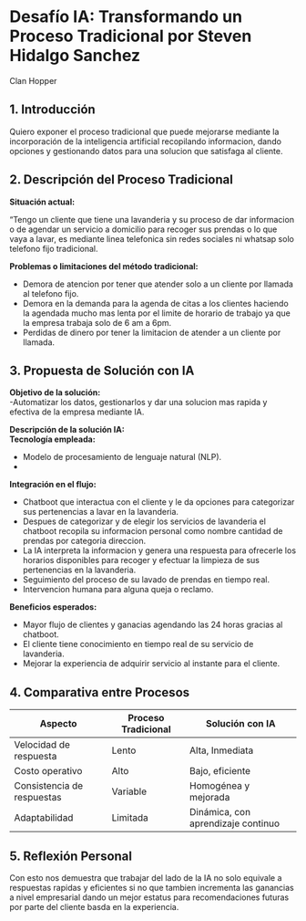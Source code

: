 # Desafío IA: Transformando un Proceso Tradicional por Steven Hidalgo Sanchez


Clan Hopper

## 1. Introducción

Quiero exponer el proceso tradicional que puede mejorarse mediante la incorporación de la inteligencia artificial recopilando informacion, dando opciones  y gestionando datos para una solucion que satisfaga al cliente.

## 2. Descripción del Proceso Tradicional
**Situación actual:**  

“Tengo un cliente que tiene una lavanderia y su proceso de dar informacion o de agendar un servicio a domicilio para recoger sus prendas o lo que vaya a lavar, es mediante linea telefonica sin redes sociales ni whatsap solo telefono fijo tradicional.

**Problemas o limitaciones del método tradicional:**  

- Demora de atencion por tener que atender solo a un cliente por llamada al telefono fijo.
- Demora en la demanda para la agenda de citas a los clientes haciendo la agendada mucho mas lenta por el limite de horario de trabajo ya que la empresa trabaja solo de 6 am a 6pm.  
- Perdidas de dinero por tener la limitacion de atender a un cliente por llamada.

## 3. Propuesta de Solución con IA
**Objetivo de la solución:**  
-Automatizar los datos, gestionarlos y dar una solucion mas rapida y efectiva de la empresa mediante IA.

**Descripción de la solución IA:**  
**Tecnología empleada:**

- Modelo de procesamiento de lenguaje natural (NLP).
- 
**Integración en el flujo:**
  
- Chatboot que interactua con el cliente y le da opciones para categorizar sus pertenencias a lavar en la lavanderia.
- Despues de categorizar y de elegir los servicios de lavanderia el chatboot recopila su informacion personal como nombre cantidad de prendas por categoria direccion.
- La IA interpreta la informacion y genera una respuesta para ofrecerle los horarios disponibles para recoger y efectuar la limpieza de sus pertenencias en la lavanderia.
- Seguimiento del proceso de su lavado de prendas en tiempo real.
- Intervencion humana para alguna queja o reclamo.

**Beneficios esperados:**  

- Mayor flujo de clientes y ganacias agendando las 24 horas gracias al chatboot.
- El cliente tiene conocimiento en tiempo real de su servicio de lavanderia.  
- Mejorar la experiencia de adquirir servicio al instante para el cliente.


## 4. Comparativa entre Procesos

| Aspecto                    | Proceso Tradicional              | Solución con IA                         |
|----------------------------|----------------------------------|-----------------------------------------|
| Velocidad de respuesta     | Lento                            | Alta, Inmediata                         |
| Costo operativo            | Alto                             | Bajo, eficiente                         |
| Consistencia de respuestas | Variable                         | Homogénea y mejorada                    |
| Adaptabilidad              | Limitada                         | Dinámica, con aprendizaje continuo      |

## 5. Reflexión Personal

Con esto nos demuestra que trabajar del lado de la IA no solo equivale a respuestas rapidas y eficientes si no que tambien incrementa las ganancias a nivel empresarial dando un mejor estatus para recomendaciones futuras por parte del cliente basda en la experiencia.

